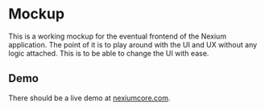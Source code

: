 # Mockup

This is a working mockup for the eventual frontend of the Nexium application.
The point of it is to play around with the UI and UX without any logic attached.
This is to be able to change the UI with ease.

## Demo

There should be a live demo at [nexiumcore.com](https://nexiumcore.com).
